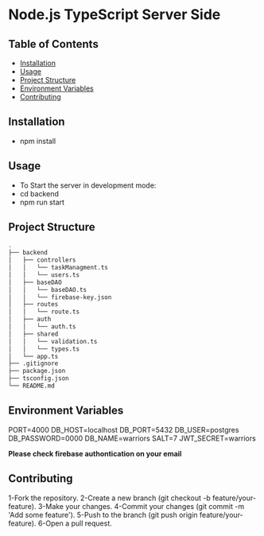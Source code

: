 # Node.js TypeScript Server Side

## Table of Contents

- [Installation](#installation)
- [Usage](#usage)
- [Project Structure](#project-structure)
- [Environment Variables](#environment-variables)
- [Contributing](#contributing)

## Installation
- npm install

## Usage
- To Start the server in development mode:
- cd backend
- npm run start

## Project Structure

```bash
.
├── backend
│   ├── controllers
│   │   └── taskManagment.ts
│   │   └── users.ts
│   ├── baseDAO
│   │   └── baseDAO.ts
│   │   └── firebase-key.json
│   ├── routes
│   │   └── route.ts
│   ├── auth
│   │   └── auth.ts
│   ├── shared
│   │   └── validation.ts
│   │   └── types.ts
│   └── app.ts
├── .gitignore
├── package.json
├── tsconfig.json
└── README.md
  ```

## Environment Variables

PORT=4000
DB_HOST=localhost
DB_PORT=5432
DB_USER=postgres
DB_PASSWORD=0000
DB_NAME=warriors
SALT=7
JWT_SECRET=warriors

**Please check firebase authontication on your email**


## Contributing
1-Fork the repository.
2-Create a new branch (git checkout -b feature/your-feature).
3-Make your changes.
4-Commit your changes (git commit -m 'Add some feature').
5-Push to the branch (git push origin feature/your-feature).
6-Open a pull request.

